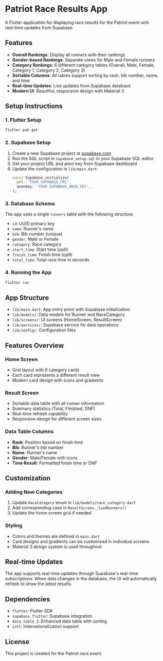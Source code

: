 # Patriot Race Results App

A Flutter application for displaying race results for the Patriot event with real-time updates from Supabase.

## Features

- **Overall Rankings**: Display all runners with their rankings
- **Gender-based Rankings**: Separate views for Male and Female runners
- **Category Rankings**: 6 different category tables (Overall, Male, Female, Category 1, Category 2, Category 3)
- **Sortable Columns**: All tables support sorting by rank, bib number, name, and time
- **Real-time Updates**: Live updates from Supabase database
- **Modern UI**: Beautiful, responsive design with Material 3

## Setup Instructions

### 1. Flutter Setup
```bash
flutter pub get
```

### 2. Supabase Setup

1. Create a new Supabase project at [supabase.com](https://supabase.com)
2. Run the SQL script in `supabase_setup.sql` in your Supabase SQL editor
3. Get your project URL and anon key from Supabase dashboard
4. Update the configuration in `lib/main.dart`:
   ```dart
   await Supabase.initialize(
     url: 'YOUR_SUPABASE_URL',
     anonKey: 'YOUR_SUPABASE_ANON_KEY',
   );
   ```

### 3. Database Schema

The app uses a single `runners` table with the following structure:
- `id`: UUID primary key
- `name`: Runner's name
- `bib`: Bib number (unique)
- `gender`: Male or Female
- `category`: Race category
- `start_time`: Start time (cp0)
- `finish_time`: Finish time (cp9)
- `total_time`: Total race time in seconds

### 4. Running the App

```bash
flutter run
```

## App Structure

- `lib/main.dart`: App entry point with Supabase initialization
- `lib/models/`: Data models for Runner and RaceCategory
- `lib/screens/`: UI screens (HomeScreen, ResultScreen)
- `lib/services/`: Supabase service for data operations
- `lib/config/`: Configuration files

## Features Overview

### Home Screen
- Grid layout with 6 category cards
- Each card represents a different result view
- Modern card design with icons and gradients

### Result Screen
- Sortable data table with all runner information
- Summary statistics (Total, Finished, DNF)
- Real-time refresh capability
- Responsive design for different screen sizes

### Data Table Columns
- **Rank**: Position based on finish time
- **Bib**: Runner's bib number
- **Name**: Runner's name
- **Gender**: Male/Female with icons
- **Time Result**: Formatted finish time or DNF

## Customization

### Adding New Categories
1. Update `RaceCategory` enum in `lib/models/race_category.dart`
2. Add corresponding case in `ResultScreen._loadRunners()`
3. Update the home screen grid if needed

### Styling
- Colors and themes are defined in `main.dart`
- Card designs and gradients can be customized in individual screens
- Material 3 design system is used throughout

## Real-time Updates

The app supports real-time updates through Supabase's real-time subscriptions. When data changes in the database, the UI will automatically refresh to show the latest results.

## Dependencies

- `flutter`: Flutter SDK
- `supabase_flutter`: Supabase integration
- `data_table_2`: Enhanced data table with sorting
- `intl`: Internationalization support

## License

This project is created for the Patriot race event.
